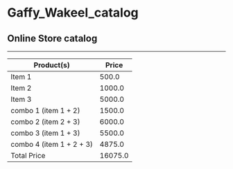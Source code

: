 # Gaffy_Wakeel_catalog

Online Store catalog
-------------------
-------------------

  

| Product(s)  | Price |
| ------------- | ------------- |
| Item 1  | 500.0  |
| Item 2  | 1000.0  |
| Item 3  | 5000.0  |
| combo 1 (item 1 + 2)  | 1500.0  |
| combo 2 (item 2 + 3)  | 6000.0  |
| combo 3 (item 1 + 3)  | 5500.0  |
| combo 4 (item 1 + 2 + 3) | 4875.0  |
| Total Price | 16075.0 |
